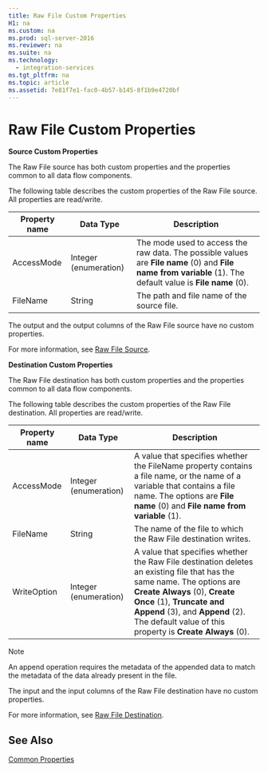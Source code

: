 ```yaml
---
title: Raw File Custom Properties
H1: na
ms.custom: na
ms.prod: sql-server-2016
ms.reviewer: na
ms.suite: na
ms.technology: 
  - integration-services
ms.tgt_pltfrm: na
ms.topic: article
ms.assetid: 7e81f7e1-fac0-4b57-b145-8f1b9e4720bf
---
```

# Raw File Custom Properties
  **Source Custom Properties**  
  
 The Raw File source has both custom properties and the properties common to all data flow components.  
  
 The following table describes the custom properties of the Raw File source. All properties are read/write.  
  
|Property name|Data Type|Description|  
|-------------------|---------------|-----------------|  
|AccessMode|Integer (enumeration)|The mode used to access the raw data. The possible values are **File name** (0) and **File name from variable** (1). The default value is **File name** (0).|  
|FileName|String|The path and file name of the source file.|  
  
 The output and the output columns of the Raw File source have no custom properties.  
  
 For more information, see [Raw File Source](../../Topics/TopicNameNotContainA/Raw-File-Source.md).  
  
 **Destination Custom Properties**  
  
 The Raw File destination has both custom properties and the properties common to all data flow components.  
  
 The following table describes the custom properties of the Raw File destination. All properties are read/write.  
  
|Property name|Data Type|Description|  
|-------------------|---------------|-----------------|  
|AccessMode|Integer (enumeration)|A value that specifies whether the FileName property contains a file name, or the name of a variable that contains a file name. The options are **File name** (0) and **File name from variable** (1).|  
|FileName|String|The name of the file to which the Raw File destination writes.|  
|WriteOption|Integer (enumeration)|A value that specifies whether the Raw File destination deletes an existing file that has the same name. The options are **Create Always** (0), **Create Once** (1), **Truncate and Append** (3), and **Append** (2). The default value of this property is **Create Always** (0).|  
  
> [!NOTE]  
>  An append operation requires the metadata of the appended data to match the metadata of the data already present in the file.  
  
 The input and the input columns of the Raw File destination have no custom properties.  
  
 For more information, see [Raw File Destination](../../Topics/TopicNameNotContainA/Raw-File-Destination.md).  
  
## See Also  
 [Common Properties](../../Topics/TopicNameNotContainA/Common-Properties.md)  
  
  